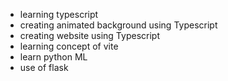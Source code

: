 - learning typescript
- creating animated background using Typescript
- creating website using Typescript
- learning concept of vite
- learn python ML
- use of flask
 
